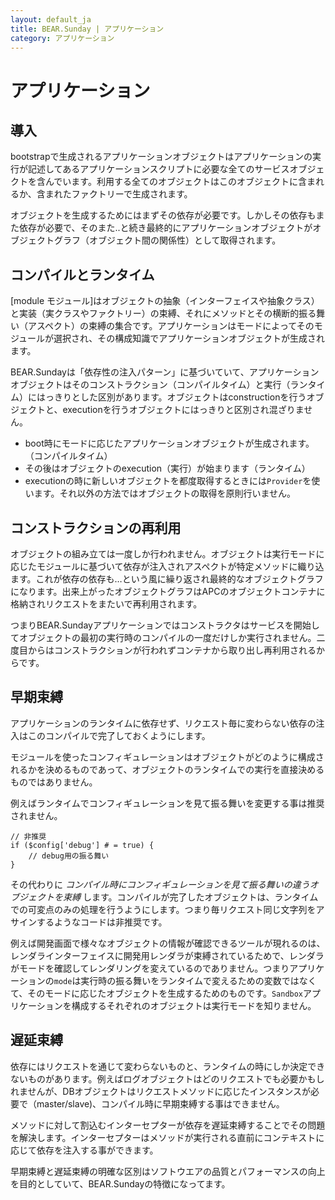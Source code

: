 ```yaml
---
layout: default_ja
title: BEAR.Sunday | アプリケーション
category: アプリケーション
---
```

# アプリケーション
## 導入 

bootstrapで生成されるアプリケーションオブジェクトはアプリケーションの実行が記述してあるアプリケーションスクリプトに必要な全てのサービスオブジェクトを含んでいます。利用する全てのオブジェクトはこのオブジェクトに含まれるか、含まれたファクトリーで生成されます。

オブジェクトを生成するためにはまずその依存が必要です。しかしその依存もまた依存が必要で、そのまた..と続き最終的にアプリケーションオブジェクトがオブジェクトグラフ（オブジェクト間の関係性）として取得されます。

## コンパイルとランタイム　

[module モジュール]はオブジェクトの抽象（インターフェイスや抽象クラス）と実装（実クラスやファクトリー）の束縛、それにメソッドとその横断的振る舞い（アスペクト）の束縛の集合です。アプリケーションはモードによってそのモジュールが選択され、その構成知識でアプリケーションオブジェクトが生成されます。

BEAR.Sundayは「依存性の注入パターン」に基づいていて、アプリケーションオブジェクトはそのコンストラクション（コンパイルタイム）と実行（ランタイム）にはっきりとした区別があります。オブジェクトはconstructionを行うオブジェクトと、executionを行うオブジェクトにはっきりと区別され混ざりません。

 * boot時にモードに応じたアプリケーションオブジェクトが生成されます。（コンパイルタイム）
 * その後はオブジェクトのexecution（実行）が始まります（ランタイム）
 * executionの時に新しいオブジェクトを都度取得するときには`Provider`を使います。それ以外の方法ではオブジェクトの取得を原則行いません。

## コンストラクションの再利用 

オブジェクトの組み立ては一度しか行われません。オブジェクトは実行モードに応じたモジュールに基づいて依存が注入されアスペクトが特定メソッドに織り込ます。これが依存の依存も…という風に繰り返され最終的なオブジェクトグラフになります。出来上がったオブジェクトグラフはAPCのオブジェクトコンテナに格納されリクエストをまたいで再利用されます。

つまりBEAR.Sundayアプリケーションではコンストラクタはサービスを開始してオブジェクトの最初の実行時のコンパイルの一度だけしか実行されません。二度目からはコンストラクションが行われずコンテナから取り出し再利用されるからです。

## 早期束縛 

アプリケーションのランタイムに依存せず、リクエスト毎に変わらない依存の注入はこのコンパイルで完了しておくようにします。

モジュールを使ったコンフィギュレーションはオブジェクトがどのように構成されるかを決めるものであって、オブジェクトのランタイムでの実行を直接決めるものではありません。

例えばランタイムでコンフィギュレーションを見て振る舞いを変更する事は推奨されません。

    // 非推奨
    if ($config['debug'] # = true) {
        // debug用の振る舞い
    }


その代わりに *コンパイル時にコンフィギュレーションを見て振る舞いの違うオブジェクトを束縛* します。コンパイルが完了したオブジェクトは、ランタイムでの可変点のみの処理を行うようにします。つまり毎リクエスト同じ文字列をアサインするようなコードは非推奨です。

例えば開発画面で様々なオブジェクトの情報が確認できるツールが現れるのは、レンダラインターフェイスに開発用レンダラが束縛されているためで、レンダラがモードを確認してレンダリングを変えているのでありません。つまりアプリケーションの`mode`は実行時の振る舞いをランタイムで変えるための変数ではなくて、そのモードに応じたオブジェクトを生成するためのものです。`Sandbox`アプリケーションを構成するそれぞれのオブジェクトは実行モードを知りません。

## 遅延束縛 

依存にはリクエストを通じて変わらないものと、ランタイムの時にしか決定できないものがあります。例えばログオブジェクトはどのリクエストでも必要かもしれませんが、DBオブジェクトはリクエストメソッドに応じたインスタンスが必要で（master/slave)、コンパイル時に早期束縛する事はできません。

メソッドに対して割込むインターセプターが依存を遅延束縛することでその問題を解決します。インターセプターはメソッドが実行される直前にコンテキストに応じて依存を注入する事ができます。

早期束縛と遅延束縛の明確な区別はソフトウエアの品質とパフォーマンスの向上を目的としていて、BEAR.Sundayの特徴になってます。